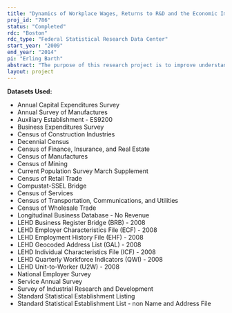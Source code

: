 ```yaml
---
title: "Dynamics of Workplace Wages, Returns to R&D and the Economic Impact of Science and Engineering Workers"
proj_id: "786"
status: "Completed"
rdc: "Boston"
rdc_type: "Federal Statistical Research Data Center"
start_year: "2009"
end_year: "2014"
pi: "Erling Barth"
abstract: "The purpose of this research project is to improve understanding of the quality of Title 13, Chapter 5 data on employment and wages, and to prepare estimates of the dynamics of workplace wages and their relation to overall changes in the wage distribution, the economic return to Research and Development (R&D) (both private and social), and the role of science and engineering workers on innovation, knowledge transmission, and economic growth. The project compares employment and wages across the data files of the Longitudinal Business Database (LBD), the economic census, and the Longitudinal Employer Household Dynamics (LEHD) Employer Characteristics File. Cross comparison of employment and wages from the three separate sources will establish whether reporting variance can be duplicated across sources, methods for the allocation of firm based R&D expenditure to establishments, and investigate recall bias for employment measures in the economic census. Recall bias will be quantified for economic census respondents that report March 12 employment that has a closer match to fourth quarter LEHD employment or first quarter employment for the following year, in comparison to first quarter LEHD employment for the March 12 period of the economic census year. Fourth quarter or first quarter of the following year employment is closer to the timing of when economic census survey forms are mailed out. The extent of recall bias will be related to firm characteristics, for example as captured by worker turnover statistics in the Quarterly Workforce Indicators. The project will produce population estimates of establishment and individual wage distributions and wage dynamics. The project will also produce population estimates of the effect of R&D activity on firm productivity. As a complement to the firm based analyses, the research will investigate wage distributions over time, coming from the perspective of the worker and using the Current Population Survey. The data will allow the follow­ing of workers from firm to firm and measure the R&D content of their working experience. Finally, the project will provide population estimates of the impact of unions, innovation, firm volatil­ity, and financial distress on employment and wages."
layout: project
---
```


**Datasets Used:**

  - Annual Capital Expenditures Survey 
  - Annual Survey of Manufactures 
  - Auxiliary Establishment - ES9200 
  - Business Expenditures Survey 
  - Census of Construction Industries 
  - Decennial Census 
  - Census of Finance, Insurance, and Real Estate 
  - Census of Manufactures 
  - Census of Mining 
  - Current Population Survey March Supplement 
  - Census of Retail Trade 
  - Compustat-SSEL Bridge 
  - Census of Services 
  - Census of Transportation, Communications, and Utilities 
  - Census of Wholesale Trade 
  - Longitudinal Business Database - No Revenue 
  - LEHD Business Register Bridge (BRB) - 2008 
  - LEHD Employer Characteristics File (ECF) - 2008 
  - LEHD Employment History File (EHF) - 2008 
  - LEHD Geocoded Address List (GAL) - 2008 
  - LEHD Individual Characteristics File (ICF) - 2008 
  - LEHD Quarterly Workforce Indicators (QWI) - 2008 
  - LEHD Unit-to-Worker (U2W) - 2008 
  - National Employer Survey 
  - Service Annual Survey 
  - Survey of Industrial Research and Development 
  - Standard Statistical Establishment Listing 
  - Standard Statistical Establishment List - non Name and Address File 


